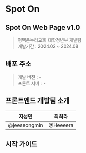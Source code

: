 # Spot On

## Spot On Web Page v1.0

> 평택온누리교회 대학청년부 개발팀  
> 개발기간 : 2024.02 ~ 2024.08

## 배포 주소

> 개발 버전 : -  
> 프론트 서버 : -

## 프론트엔드 개발팀 소개

| 지성민       | 최희라   |
| ------------ | -------- |
| @jeeseongmin | @Heeeera |

## 시작 가이드
